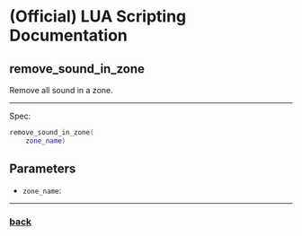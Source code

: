 
# (Official) LUA Scripting Documentation

## remove_sound_in_zone

Remove all sound in a zone.

___

Spec:

```lua
remove_sound_in_zone(
	zone_name)
```

## Parameters

- `zone_name`: 

___

### [back](../sound)
